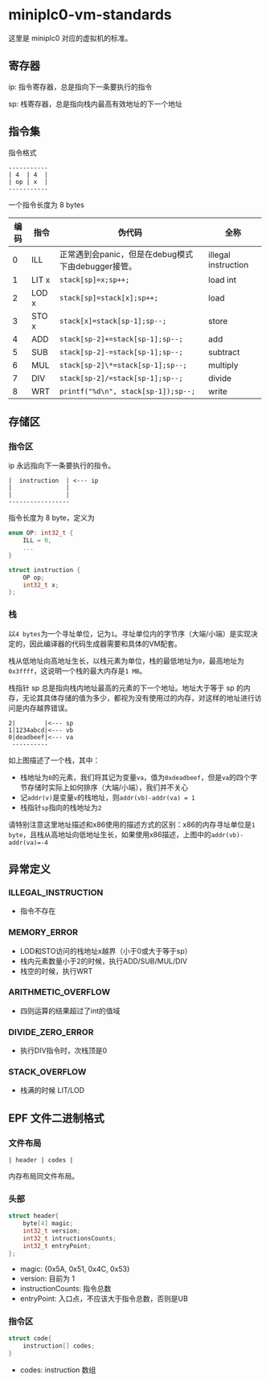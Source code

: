 # miniplc0-vm-standards

这里是 miniplc0 对应的虚拟机的标准。

## 寄存器

ip: 指令寄存器，总是指向下一条要执行的指令

sp: 栈寄存器，总是指向栈内最高有效地址的下一个地址

## 指令集

指令格式

```
-----------
| 4  | 4  |
| op | x  |
-----------
```


一个指令长度为 8 bytes

|编码|指令|伪代码|全称|
|--|--|--|--|
|0|ILL|正常遇到会panic，但是在debug模式下由debugger接管。|illegal instruction|
|1|LIT x|`stack[sp]=x;sp++;`|load int |
|2|LOD x|`stack[sp]=stack[x];sp++;`|load |
|3|STO x|`stack[x]=stack[sp-1];sp--;`|store |
|4|ADD|`stack[sp-2]+=stack[sp-1];sp--;`|add |
|5|SUB|`stack[sp-2]-=stack[sp-1];sp--;`|subtract |
|6|MUL|`stack[sp-2]\*=stack[sp-1];sp--;`|multiply |
|7|DIV|`stack[sp-2]/=stack[sp-1];sp--;`|divide |
|8|WRT|`printf("%d\n", stack[sp-1]);sp--;`|write |


## 存储区

### 指令区

ip 永远指向下一条要执行的指令。

```
|  instruction  | <--- ip
|               |
|               |
-----------------
```

指令长度为 8 byte，定义为

```C++
enum OP: int32_t {
    ILL = 0,
    ...
}

struct instruction {
    OP op;
    int32_t x;
};
```

### 栈

以`4 bytes`为一个寻址单位，记为`1`。寻址单位内的字节序（大端/小端）是实现决定的，因此编译器的代码生成器需要和具体的VM配套。

栈从低地址向高地址生长，以栈元素为单位，栈的最低地址为`0`，最高地址为`0x3ffff`，这说明一个栈的最大内存是`1 MB`。

栈指针 sp 总是指向栈内地址最高的元素的下一个地址。地址大于等于 sp 的内存，无论其具体存储的值为多少，都视为没有使用过的内存，对这样的地址进行访问是内存越界错误。

```
2|        |<--- sp
1|1234abcd|<--- vb
0|deadbeef|<--- va
 ----------
```
如上图描述了一个栈，其中：
- 栈地址为`0`的元素，我们将其记为变量`va`，值为`0xdeadbeef`，但是`va`的四个字节存储时实际上如何排序（大端/小端），我们并不关心
- 记`addr(v)`是变量`v`的栈地址，则`addr(vb)-addr(va) = 1`
- 栈指针`sp`指向的栈地址为`2`

请特别注意这里地址描述和x86使用的描述方式的区别：x86的内存寻址单位是`1 byte`，且栈从高地址向低地址生长，如果使用x86描述，上图中的`addr(vb)-addr(va)=-4`

## 异常定义

### ILLEGAL_INSTRUCTION

- 指令不存在

### MEMORY_ERROR

- LOD和STO访问的栈地址x越界（小于0或大于等于sp）
- 栈内元素数量小于2的时候，执行ADD/SUB/MUL/DIV
- 栈空的时候，执行WRT

### ARITHMETIC_OVERFLOW

- 四则运算的结果超过了int的值域

### DIVIDE_ZERO_ERROR

- 执行DIV指令时，次栈顶是0

### STACK_OVERFLOW

- 栈满的时候 LIT/LOD

## EPF 文件二进制格式

### 文件布局

```
| header | codes |
```

内存布局同文件布局。

### 头部

```C
struct header{
    byte[4] magic;
    int32_t version;
    int32_t intructionsCounts;
    int32_t entryPoint;
}; 
```

- magic: \{0x5A, 0x51, 0x4C, 0x53\}
- version: 目前为 1
- instructionCounts: 指令总数
- entryPoint: 入口点，不应该大于指令总数，否则是UB

### 指令区

```C
struct code{
    instruction[] codes;
}
```

- codes: instruction 数组
